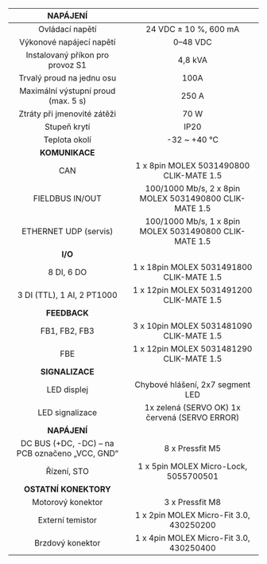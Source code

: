 | **NAPÁJENÍ** |   |
| :---: | :---: |
| Ovládací napětí | 24 VDC ± 10 %, 600 mA |
| Výkonové napájecí napětí | 0–48 VDC |
| Instalovaný příkon pro provoz S1 | 4,8 kVA |
| Trvalý proud na jednu osu | 100A |
| Maximální výstupní proud (max. 5 s) | 250 A |
| Ztráty při jmenovité zátěži | 70 W |
| Stupeň krytí | IP20 |
| Teplota okolí | -32 ~ +40 °C |
| **KOMUNIKACE** |   |
| CAN | 1 x 8pin MOLEX 5031490800 CLIK-MATE 1.5 |
| FIELDBUS IN/OUT | 100/1000 Mb/s, 2 x 8pin MOLEX 5031490800 CLIK-MATE 1.5 |
| ETHERNET UDP (servis) | 100/1000 Mb/s, 1 x 8pin MOLEX 5031490800 CLIK-MATE 1.5 |
| **I/O** |   |
| 8 DI, 6 DO | 1 x 18pin MOLEX 5031491800 CLIK-MATE 1.5 |
| 3 DI (TTL), 1 AI, 2 PT1000 | 1 x 12pin MOLEX 5031491200 CLIK-MATE 1.5 |
| **FEEDBACK** |   |
| FB1, FB2, FB3 | 3 x 10pin MOLEX 5031481090 CLIK-MATE 1.5 |
| FBE | 1 x 12pin MOLEX 5031481290 CLIK-MATE 1.5 |
| **SIGNALIZACE** |   |
| LED displej | Chybové hlášení, 2x7 segment LED |
| LED signalizace | 1x zelená (SERVO OK)  1x červená (SERVO ERROR) |
| **NAPÁJENÍ** |   |
| DC BUS (+DC, -DC) – na PCB označeno „VCC, GND“ | 8 x Pressfit M5 |
| Řízení, STO | 1 x 5pin MOLEX Micro-Lock, 5055700501 |
| **OSTATNÍ KONEKTORY** |   |
| Motorový konektor | 3 x Pressfit M8 |
| Externí temistor | 1 x 2pin MOLEX Micro-Fit 3.0, 430250200 |
| Brzdový konektor | 1 x 4pin MOLEX Micro-Fit 3.0, 430250400 |
